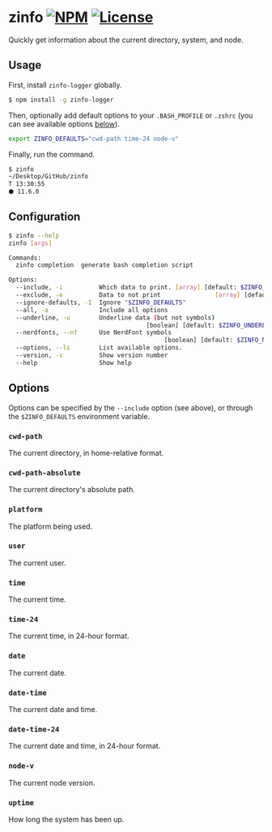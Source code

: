 # zinfo [![NPM](https://img.shields.io/npm/v/zinfo-logger.svg)](https://npmjs.com/package/zinfo-logger) [![License](https://img.shields.io/npm/l/zinfo-logger.svg)](https://npmjs.com/package/zinfo-logger)

Quickly get information about the current directory, system, and node.

## Usage

First, install `zinfo-logger` globally.

```sh
$ npm install -g zinfo-logger
```

Then, optionally add default options to your `.BASH_PROFILE` or `.zshrc` (you
can see available options [below](#Options)).

```sh
export ZINFO_DEFAULTS="cwd-path time-24 node-v"
```

Finally, run the command.

```sh
$ zinfo
~/Desktop/GitHub/zinfo
T 13:30:55
⬢ 11.6.0
```

## Configuration

<!-- BEGIN:usage -->

```sh
$ zinfo --help
zinfo [args]

Commands:
  zinfo completion  generate bash completion script

Options:
  --include, -i          Which data to print. [array] [default: $ZINFO_DEFAULTS]
  --exclude, -e          Data to not print               [array] [default: none]
  --ignore-defaults, -I  Ignore "$ZINFO_DEFAULTS"                      [boolean]
  --all, -a              Include all options                           [boolean]
  --underline, -u        Underline data (but not symbols)
                                      [boolean] [default: $ZINFO_UNDERLINE_DATA]
  --nerdfonts, --nf      Use NerdFont symbols
                                           [boolean] [default: $ZINFO_NERDFONTS]
  --options, --ls        List available options.                       [boolean]
  --version, -v          Show version number                           [boolean]
  --help                 Show help                                     [boolean]
```

<!-- END:usage -->

## Options

Options can be specified by the `--include` option (see above), or through the
`$ZINFO_DEFAULTS` environment variable.

<!-- BEGIN:options -->

### `cwd-path`

The current directory, in home-relative format.

### `cwd-path-absolute`

The current directory's absolute path.

### `platform`

The platform being used.

### `user`

The current user.

### `time`

The current time.

### `time-24`

The current time, in 24-hour format.

### `date`

The current date.

### `date-time`

The current date and time.

### `date-time-24`

The current date and time, in 24-hour format.

### `node-v`

The current node version.

### `uptime`

How long the system has been up.

<!-- END:options -->
